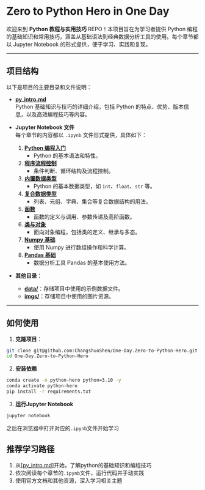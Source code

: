 # Zero to Python Hero in One Day

欢迎来到 **Python 教程与实用技巧** REPO！本项目旨在为学习者提供 Python 编程的基础知识和常用技巧，涵盖从基础语法到经典数据分析工具的使用。每个章节都以 Jupyter Notebook 的形式提供，便于学习、实践和复现。

---

## 项目结构

以下是项目的主要目录和文件说明：

- **[py_intro.md](py_intro.md)**  
  Python 基础知识与技巧的详细介绍，包括 Python 的特点、优势、版本信息，以及高效编程技巧等内容。

- **Jupyter Notebook 文件**  
  每个章节的内容都以 `.ipynb` 文件形式提供，具体如下：
  
  1. **[Python 编程入门](01_python_basics.ipynb)**  
      - Python 的基本语法和特性。
  2. **[程序流程控制](02_control_flow.ipynb)**  
      - 条件判断、循环结构及流程控制。
  3. **[内置数据类型](03_builtin_data_types.ipynb)**  
      - Python 的基本数据类型，如 `int`、`float`、`str` 等。
  4. **[复合数据类型](04_composite_data.ipynb)**  
      - 列表、元组、字典、集合等复合数据结构的用法。
  5. **[函数](05_functions.ipynb)**  
      - 函数的定义与调用、参数传递及高阶函数。
  6. **[类与对象](06_classes_and_objects.ipynb)**  
      - 面向对象编程，包括类的定义、继承与多态。
  7. **[Numpy 基础](07_numpy_basics.ipynb)**  
      - 使用 Numpy 进行数组操作和科学计算。
  8. **[Pandas 基础](08_pandas_basics.ipynb)**  
      - 数据分析工具 Pandas 的基本使用方法。

- **其他目录**：
  - **[data/](data/)**：存储项目中使用的示例数据文件。
  - **[imgs/](imgs/)**：存储项目中使用的图片资源。

---

## 如何使用

1. **克隆项目**：
```bash
git clone git@github.com:ChangshuoShen/One-Day.Zero-to-Python-Hero.git
cd One-Day.Zero-to-Python-Hero
```


2. **安装依赖**
```bash
conda create -n python-hero python=3.10 -y
conda activate python-hero
pip install -r requirements.txt
```


3. **运行Jupyter Notebook**
```bash
jupyter notebook
```

之后在浏览器中打开对应的`.ipynb`文件开始学习


## 推荐学习路径
1. 从[[py_intro.md](./py_intro.md)]开始，了解python的基础知识和编程技巧
2. 依次阅读每个章节的`.ipynb`文件，运行代码并手动实践
3. 使用官方文档和其他资源，深入学习相关主题